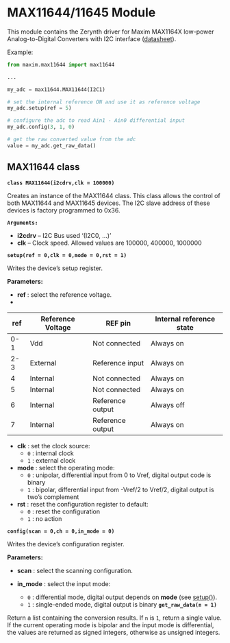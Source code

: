 # MAX11644/11645 Module

This module contains the Zerynth driver for Maxim MAX1164X low-power Analog-to-Digital Converters with I2C interface ([datasheet](https://datasheets.maximintegrated.com/en/ds/MAX11644-MAX11645.pdf)).

Example:

```py
from maxim.max11644 import max11644

...

my_adc = max11644.MAX11644(I2C1)

# set the internal reference ON and use it as reference voltage
my_adc.setup(ref = 5)

# configure the adc to read Ain1 - Ain0 differential input
my_adc.config(3, 1, 0)

# get the raw converted value from the adc
value = my_adc.get_raw_data()
```

## MAX11644 class


**`class MAX11644(i2cdrv,clk = 100000)`**

Creates an instance of the MAX11644 class. This class allows the control of both MAX11644 and MAX11645 devices.
The I2C slave address of these devices is factory programmed to 0x36.


**`Arguments:`**

-	**i2cdrv** – I2C Bus used ‘(I2C0, …)’
-	**clk** – Clock speed. Allowed values are 100000, 400000, 1000000



**`setup(ref = 0,clk = 0,mode = 0,rst = 1)`**

Writes the device’s setup register.

**Parameters:**


-	**ref** : select the reference voltage.
-	
| ref | Reference Voltage | REF pin          | Internal reference state |
|-----|-------------------|------------------|--------------------------|
| 0-1 | Vdd               | Not connected    | Always on                |
| 2-3 | External          | Reference input  | Always on                |
| 4   | Internal          | Not connected    | Always on                |
| 5   | Internal          | Not connected    | Always on                |
| 6   | Internal          | Reference output | Always off               |
| 7   | Internal          | Reference output | Always on                |

* **clk** : set the clock source:
    * `0` : internal clock
    * `1` : external clock
* **mode** : select the operating mode:
    * `0` : unipolar, differential input from 0 to Vref, digital output code is binary
    * `1` : bipolar, differential input from -Vref/2 to Vref/2, digital output is two’s complement
* **rst** : reset the configuration register to default:
    * `0` : reset the configuration
    * `1` : no action


**`config(scan = 0,ch = 0,in_mode = 0)`**

Writes the device’s configuration register.

**Parameters:**


* **scan** : select the scanning configuration.



* **in_mode** : select the input mode:
    * `0` : differential mode, digital output depends on **mode** (see [setup()](https://docs.zerynth.com/latest/official/lib.maxim.max11644/docs/official_lib.maxim.max11644_max11644.html#setup)).
    * `1` : single-ended mode, digital output is binary
**`get_raw_data(n = 1)`**

Return a list containing the conversion results. If ```n``` is `1`, return a single value. If the current  operating mode is bipolar and the input mode is differential, the values are returned as signed integers, otherwise as unsigned integers.
<!--stackedit_data:
eyJoaXN0b3J5IjpbLTU0MjQxMDEzNSwtOTE3NTQ1NDgwXX0=
-->